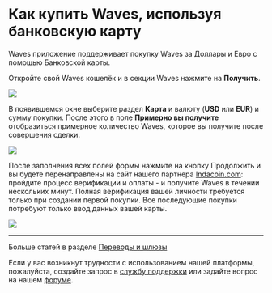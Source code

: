 # Как купить Waves, используя банковскую карту

Waves приложение поддерживает покупку Waves за Доллары и Евро с помощью Банковской карты.

Откройте свой Waves кошелёк и в секции Waves нажмите на **Получить**.

![](/_assets/buying_waves_using_card_01.png)

В появившемся окне выберите раздел **Карта** и валюту (**USD** или **EUR**) и сумму покупки.
После этого в поле **Примерно вы получите** отобразиться примерное количество Waves, которое вы получите после совершения сделки.

![](/_assets/buying_waves_using_card_02.png)

После заполнения всех полей формы нажмите на кнопку Продолжить и вы будете перенаправлены на сайт нашего партнера [Indacoin.com](https://indacoin.com/): пройдите процесс верификации и оплаты - и получите Waves в течении нескольких минут. Полная верификация вашей личности требуется только при создании первой покупки. Все последующие покупки потребуют только ввод данных вашей карты.

![](/_assets/buying_waves_using_card_03.png)

___

Больше статей в разделе [Переводы и шлюзы](/waves-client/wallet-management.md)

Если у вас возникнут трудности с использованием нашей платформы, пожалуйста, создайте запрос в [службу поддержки](https://support.wavesplatform.com/) или задайте вопрос на нашем [форуме](https://forum.wavesplatform.com/).
